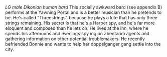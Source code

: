 *LG male Dikonian human bard*
This socially awkward bard (see appendix B) performs at the Yawning Portal and is a better musician than he pretends to be. He's called "Threestrings" because he plays a lute that has only three strings remaining. His secret is that he's a Harper spy, and he's far more eloquent and composed than he lets on. He lives at the inn, where he spends his afternoons and evenings spy ing on Zhentarim agents and gathering information on other potential troublemakers. He recently befriended Bonnie and wants to help her doppelganger gang settle into the city.